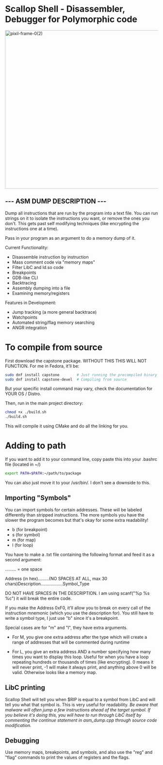 
# Scallop Shell - Disassembler, Debugger for Polymorphic code


<img width="520" height="520" alt="pixil-frame-0(2)" src="https://github.com/user-attachments/assets/499ccef4-afb0-4c02-888e-1045d65894cb" />

  


## --- ASM DUMP DESCRIPTION ---

Dump all instructions that are run by the program into a text file. You can run strings on it to isolate the instructions you want, or remove the ones you don't. This gets past self modifying techniques (like encrypting the instructions one at a time). 

Pass in your program as an argument to do a memory dump of it.

Current Functionality:

- Disassemble instruction by instruction
- Mass comment code via "memory maps"
- Filter LibC and ld.so code
- Breakpoints
- GDB-like CLI
- Backtracing
- Assembly dumping into a file
- Examining memory/registers

Features in Development:

- Jump tracking (a more general backtrace)
- Watchpoints
- Automated string/flag memory searching
- ANGR integration

# To compile from source 

First download the capstone package. WITHOUT THIS THIS WILL NOT FUNCTION. For me in Fedora, it'll be:
```bash
sudo dnf install capstone        # Just running the precompiled binary
sudo dnf install capstone-devel  # Compiling from source
```
But your specific install command may vary, check the documentation for YOUR OS / Distro. 

Then, run in the main project directory:
```bash 
chmod +x ./build.sh
./build.sh
```

This will compile it using CMake and do all the linking for you. 

# Adding to path

If you want to add it to your command line, copy paste this into your .bashrc file (located in ~/)
```bash 
export PATH=$PATH:~/path/to/package
```
You can also just move it to your /usr/bin/. I don't see a downside to this. 
 
## Importing "Symbols"

You can import symbols for certain addresses. These will be labeled differently than stripped instructions. The more symbols you have the slower the program becomes but that's okay for some extra readability! 

- b (for breakpoint)
- s (for symbol)
- m (for map)
- l (for loop)

You have to make a .txt file containing the following format and feed it as a second argument:

......... = one space

Address (in hex).........(NO SPACES AT ALL, max 30 chars)Description..................Symbol_Type

DO NOT HAVE SPACES IN THE DESCRIPTION. I am using scanf("%p %s %c") it will break the entire code. 

If you make the Address 0xF0, it'll allow you to break on every call of the instruction mnemonic (which you use the description for). You still have to write a symbol type, I just use "b" since it's a breakpoint.

Special cases are for "m" and "l", they have extra arguments. 

- For M, you give one extra address after the type which will create a range of addresses that will be commented during runtime

- For L, you give an extra address AND a number specifying how many times you want to display this loop. Useful for when you have a loop repeating hundreds or thousands of times (like encrypting). 0 means it will never print, -1 will make it always print, and anything above 0 will be valid. Otherwise looks like a memory map.

## LibC printing

Scallop Shell will tell you when $RIP is equal to a symbol from LibC and will tell you what that symbol is. This is very useful for readability. *Be aware that malware will often jump a few instructions ahead of the target symbol. If you believe it's doing this, you will have to run through LibC itself by commenting the continue statement in asm_dump.cpp through source code modification.* 

## Debugging

Use memory maps, breakpoints, and symbols, and also use the "reg" and "flag" commands to print the values of registers and the flags.
